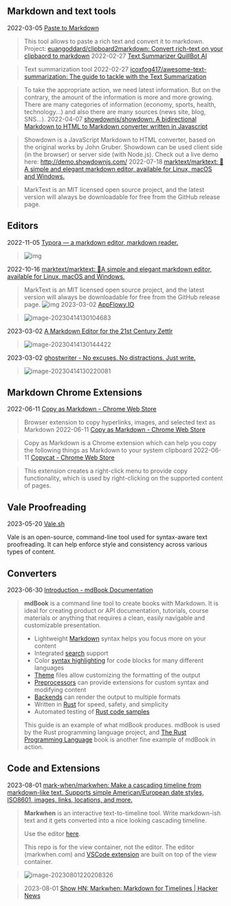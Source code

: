 ## Markdown and text tools

2022-03-05 [Paste to Markdown](http://euangoddard.github.io/clipboard2markdown/)

> This tool allows to paste a rich text and convert it to markdown. Project: [euangoddard/clipboard2markdown: Convert rich-text on your clipbaord to markdown](https://github.com/euangoddard/clipboard2markdown)
2022-02-27 [Text Summarizer QuillBot AI](https://quillbot.com/summarize)

> Text summarization tool
2022-02-27 [icoxfog417/awesome-text-summarization: The guide to tackle with the Text Summarization](https://github.com/icoxfog417/awesome-text-summarization#libraries)

> To take the appropriate action, we need latest information.
But on the contrary, the amount of the information is more and more growing. There are many categories of information (economy, sports, health, technology...) and also there are many sources (news site, blog, SNS...).
2022-04-07 [showdownjs/showdown: A bidirectional Markdown to HTML to Markdown converter written in Javascript](https://github.com/showdownjs/showdown)

> Showdown is a JavaScript Markdown to HTML converter, based on the original works by John Gruber. Showdown can be used client side (in the browser) or server side (with Node.js).
> Check out a live demo here: http://demo.showdownjs.com/
2022-07-18 [marktext/marktext: 📝A simple and elegant markdown editor, available for Linux, macOS and Windows.](https://github.com/marktext/marktext)

> MarkText is an MIT licensed open source project, and the latest version will always be downloadable for free from the GitHub release page.

## Editors

2022-11-05 [Typora — a markdown editor, markdown reader.](https://typora.io/)

> ![img](./markdown-tools.assets/math.png)

2022-10-16 [marktext/marktext: 📝A simple and elegant markdown editor, available for Linux, macOS and Windows.](https://github.com/marktext/marktext)

> MarkText is an MIT licensed open source project, and the latest version will always be downloadable for free from the GitHub release page.
> ![img](./markdown-tools.assets/marktext.png)
2023-03-02 [AppFlowy.IO](https://appflowy.io/)

> ![image-20230414130104683](./markdown-tools.assets/image-20230414130104683.png)

2023-03-02 [A Markdown Editor for the 21st Century Zettlr](https://www.zettlr.com/)

> ![image-20230414130144422](./markdown-tools.assets/image-20230414130144422.png)

2023-03-02 [ghostwriter - No excuses. No distractions. Just write.](https://ghostwriter.kde.org/)

> ![image-20230414130220081](./markdown-tools.assets/image-20230414130220081.png)


## Markdown Chrome Extensions
2022-06-11 [Copy as Markdown - Chrome Web Store](https://chrome.google.com/webstore/detail/copy-as-markdown/nlaionblcaejecbkcillglodmmfhjhfi)

> Browser extension to copy hyperlinks, images, and selected text as Markdown
2022-06-11 [Copy as Markdown - Chrome Web Store](https://chrome.google.com/webstore/detail/copy-as-markdown/fkeaekngjflipcockcnpobkpbbfbhmdn)

> Copy as Markdown is a Chrome extension which can help you copy the following things as Markdown to your system clipboard
2022-06-11 [Copycat - Chrome Web Store](https://chrome.google.com/webstore/detail/copycat/jdjbiojkklnaeoanimopafmnmhldejbg)

> This extension creates a right-click menu to provide copy functionality, which is used by right-clicking on the supported content of pages.



## Vale Proofreading 

2023-05-20 [Vale.sh](https://vale.sh/)

Vale is an open-source, command-line tool used for syntax-aware text proofreading. It can help enforce style and consistency across various types of content.



## Converters

2023-06-30 [Introduction - mdBook Documentation](https://rust-lang.github.io/mdBook/)

> **mdBook** is a command line tool to create books with Markdown. It is ideal for creating product or API documentation, tutorials, course materials or anything that requires a clean, easily navigable and customizable presentation.
>
> - Lightweight [Markdown](https://rust-lang.github.io/mdBook/format/markdown.html) syntax helps you focus more on your content
> - Integrated [search](https://rust-lang.github.io/mdBook/guide/reading.html#search) support
> - Color [syntax highlighting](https://rust-lang.github.io/mdBook/format/theme/syntax-highlighting.html) for code blocks for many different languages
> - [Theme](https://rust-lang.github.io/mdBook/format/theme/index.html) files allow customizing the formatting of the output
> - [Preprocessors](https://rust-lang.github.io/mdBook/format/configuration/preprocessors.html) can provide extensions for custom syntax and modifying content
> - [Backends](https://rust-lang.github.io/mdBook/format/configuration/renderers.html) can render the output to multiple formats
> - Written in [Rust](https://www.rust-lang.org/) for speed, safety, and simplicity
> - Automated testing of [Rust code samples](https://rust-lang.github.io/mdBook/cli/test.html)
>
> This guide is an example of what mdBook produces. mdBook is used by the Rust programming language project, and [The Rust Programming Language](https://doc.rust-lang.org/book/) book is another fine example of mdBook in action.



## Code and Extensions

2023-08-01 [mark-when/markwhen: Make a cascading timeline from markdown-like text. Supports simple American/European date styles, ISO8601, images, links, locations, and more.](https://github.com/mark-when/markwhen)

> **Markwhen** is an interactive text-to-timeline tool. Write markdown-ish text and it gets converted into a nice looking cascading timeline.
>
> Use the editor [here](https://markwhen.com/).
>
> This repo is for the view container, not the editor. The editor (markwhen.com) and [VSCode extension](https://marketplace.visualstudio.com/items?itemName=Markwhen.markwhen) are built on top of the view container.

> ![image-20230801220208326](./markdown-tools.assets/image-20230801220208326.png)

> 2023-08-01 [Show HN: Markwhen: Markdown for Timelines | Hacker News](https://news.ycombinator.com/item?id=36944152)
